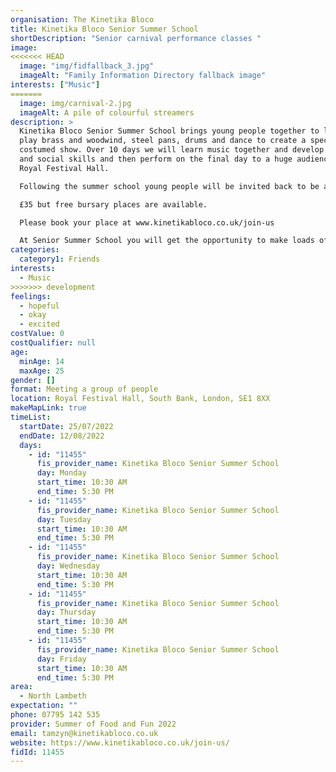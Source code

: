 ```yaml
---
organisation: The Kinetika Bloco
title: Kinetika Bloco Senior Summer School
shortDescription: "Senior carnival performance classes "
image:
<<<<<<< HEAD
  image: "img/fidfallback_3.jpg"
  imageAlt: "Family Information Directory fallback image"
interests: ["Music"]
=======
  image: img/carnival-2.jpg
  imageAlt: A pile of colourful streamers
description: >
  Kinetika Bloco Senior Summer School brings young people together to learn and
  play brass and woodwind, steel pans, drums and dance to create a spectacular
  costumed show. Over 10 days we will learn music together and develop creative
  and social skills and then perform on the final day to a huge audience at the
  Royal Festival Hall. 

  Following the summer school young people will be invited back to be a part of many performances through the year including Notting Hill Carnival, the London Jazz Festival and many more.

  £35 but free bursary places are available.

  Please book your place at www.kinetikabloco.co.uk/join-us

  At Senior Summer School you will get the opportunity to make loads of new friends and develop your creative skills in dance or music. You'll also get the chance to develop performance skills, improvisation, communication, develop a network of likeminded individuals and have a lot of FUN! You'll create a performance together that will showcase your talent as part of a large band of young people.
categories:
  category1: Friends
interests:
  - Music
>>>>>>> development
feelings:
  - hopeful
  - okay
  - excited
costValue: 0
costQualifier: null
age:
  minAge: 14
  maxAge: 25
gender: []
format: Meeting a group of people
location: Royal Festival Hall, South Bank, London, SE1 8XX
makeMapLink: true
timeList:
  startDate: 25/07/2022
  endDate: 12/08/2022
  days:
    - id: "11455"
      fis_provider_name: Kinetika Bloco Senior Summer School
      day: Monday
      start_time: 10:30 AM
      end_time: 5:30 PM
    - id: "11455"
      fis_provider_name: Kinetika Bloco Senior Summer School
      day: Tuesday
      start_time: 10:30 AM
      end_time: 5:30 PM
    - id: "11455"
      fis_provider_name: Kinetika Bloco Senior Summer School
      day: Wednesday
      start_time: 10:30 AM
      end_time: 5:30 PM
    - id: "11455"
      fis_provider_name: Kinetika Bloco Senior Summer School
      day: Thursday
      start_time: 10:30 AM
      end_time: 5:30 PM
    - id: "11455"
      fis_provider_name: Kinetika Bloco Senior Summer School
      day: Friday
      start_time: 10:30 AM
      end_time: 5:30 PM
area:
  - North Lambeth
expectation: ""
phone: 07795 142 535
provider: Summer of Food and Fun 2022
email: tamzyn@kinetikabloco.co.uk
website: https://www.kinetikabloco.co.uk/join-us/
fidId: 11455
---
```


